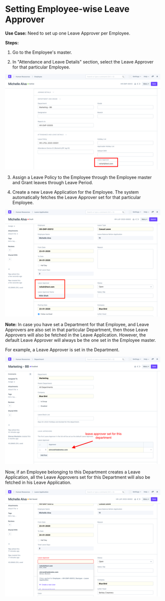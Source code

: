 
# Setting Employee-wise Leave Approver



**Use Case:** Need to set up one Leave Approver per Employee.


**Steps:**


1) Go to the Employee's master.


2) In "Attendance and Leave Details" section, select the Leave Approver for that particular Employee.


![](/files/rVabhxn.png)


3) Assign a Leave Policy to the Employee through the Employee master and Grant leaves through Leave Period.


4) Create a new Leave Application for the Employee. The system automatically fetches the Leave Approver set for that particular Employee.


![](/files/hVuDojL.png)


**Note:** In case you have set a Department for that Employee, and Leave Approvers are also set in that particular Department, then those Leave Approvers will also be fetched in the Leave Application. However, the default Leave Approver will always be the one set in the Employee master.


For example, a Leave Approver is set in the Department.


![](/files/wKT4Zcb.png)


Now, if an Employee belonging to this Department creates a Leave Application, all the Leave Approvers set for this Department will also be fetched in his Leave Application.


![](/files/3nyXGpt.png)




